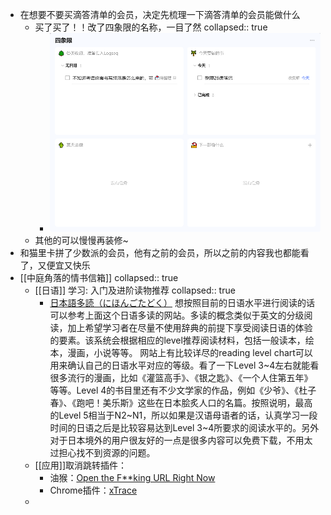 - 在想要不要买滴答清单的会员，决定先梳理一下滴答清单的会员能做什么
	- 买了买了！！改了四象限的名称，一目了然
	  collapsed:: true
		- ![image.png](../assets/image_1655640297654_0.png)
	- 其他的可以慢慢再装修~
- 和猫里卡拼了少数派的会员，他有之前的会员，所以之前的内容我也都能看了，又便宜又快乐
- [[中庭角落的情书信箱]]
  collapsed:: true
	- [[日语]] 学习: 入门及进阶读物推荐
	  collapsed:: true
		- [日本語多読（にほんごたどく）](https://tadoku.org/japanese/)
		  想按照目前的日语水平进行阅读的话可以参考上面这个日语多读的网站。多读的概念类似于英文的分级阅读，加上希望学习者在尽量不使用辞典的前提下享受阅读日语的体验的要素。该系统会根据相应的level推荐阅读材料，包括一般读本，绘本，漫画，小说等等。
		  网站上有比较详尽的reading level chart可以用来确认自己的日语水平对应的等级。看了一下Level 3~4左右就能看很多流行的漫画，比如《灌篮高手》、《银之匙》、《一个人住第五年》等等。Level 4的书目里还有不少文学家的作品，例如《少爷》、《杜子春》、《跑吧！美乐斯》这些在日本脍炙人口的名篇。按照说明，最高的Level 5相当于N2~N1，所以如果是汉语母语者的话，认真学习一段时间的日语之后是比较容易达到Level 3~4所要求的阅读水平的。另外对于日本境外的用户很友好的一点是很多内容可以免费下载，不用太过担心找不到资源的问题。
	- [[应用]]取消跳转插件：
		- 油猴：[Open the F**king URL Right Now](https://greasyfork.org/zh-CN/scripts/412612-open-the-f-king-url-right-now)
		- Chrome插件：[xTrace](https://chrome.google.com/webstore/detail/xtrace/gnoegjcomgnaofcdeckopfoajfbboplb)
	-